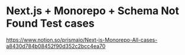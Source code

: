 # Next.js + Monorepo + Schema Not Found Test cases

https://www.notion.so/prismaio/Next-js-Monorepo-All-cases-a8430d784b08452f90d352c2bcc4ea70
